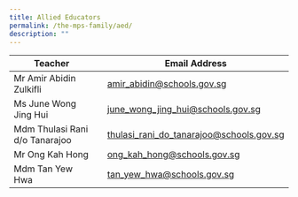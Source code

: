 ```yaml
---
title: Allied Educators
permalink: /the-mps-family/aed/
description: ""
---
```




| Teacher | | Email Address |
| -------- | -------- | -------- |
| Mr Amir Abidin Zulkifli     |     | amir_abidin@schools.gov.sg     |
| Ms June Wong Jing Hui    |     | june_wong_jing_hui@schools.gov.sg     |
| Mdm Thulasi Rani d/o Tanarajoo     |     | thulasi_rani_do_tanarajoo@schools.gov.sg    |
| Mr Ong Kah Hong    |     | ong_kah_hong@schools.gov.sg     |
| Mdm Tan Yew Hwa     |     | tan_yew_hwa@schools.gov.sg    |
